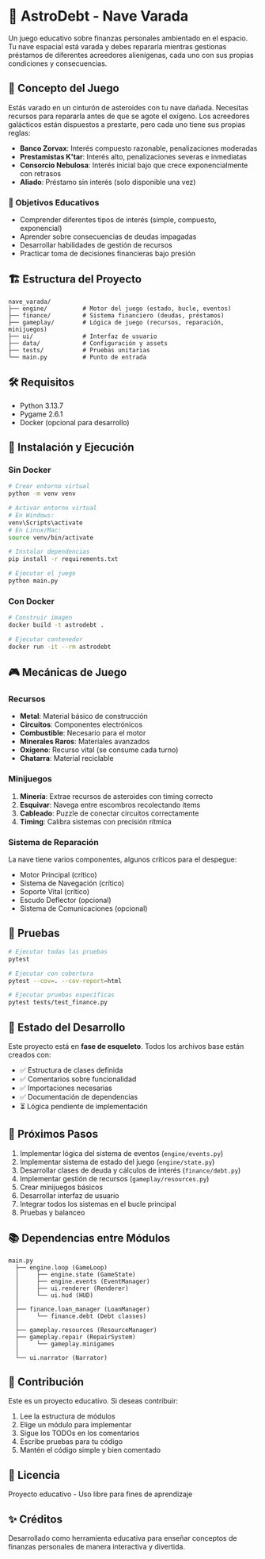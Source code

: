 # 🚀 AstroDebt - Nave Varada

Un juego educativo sobre finanzas personales ambientado en el espacio. Tu nave espacial está varada y debes repararla mientras gestionas préstamos de diferentes acreedores alienígenas, cada uno con sus propias condiciones y consecuencias.

## 📖 Concepto del Juego

Estás varado en un cinturón de asteroides con tu nave dañada. Necesitas recursos para repararla antes de que se agote el oxígeno. Los acreedores galácticos están dispuestos a prestarte, pero cada uno tiene sus propias reglas:

- **Banco Zorvax**: Interés compuesto razonable, penalizaciones moderadas
- **Prestamistas K'tar**: Interés alto, penalizaciones severas e inmediatas
- **Consorcio Nebulosa**: Interés inicial bajo que crece exponencialmente con retrasos
- **Aliado**: Préstamo sin interés (solo disponible una vez)

### 🎯 Objetivos Educativos

- Comprender diferentes tipos de interés (simple, compuesto, exponencial)
- Aprender sobre consecuencias de deudas impagadas
- Desarrollar habilidades de gestión de recursos
- Practicar toma de decisiones financieras bajo presión

## 🏗️ Estructura del Proyecto

```
nave_varada/
├── engine/          # Motor del juego (estado, bucle, eventos)
├── finance/         # Sistema financiero (deudas, préstamos)
├── gameplay/        # Lógica de juego (recursos, reparación, minijuegos)
├── ui/              # Interfaz de usuario
├── data/            # Configuración y assets
├── tests/           # Pruebas unitarias
└── main.py          # Punto de entrada
```

## 🛠️ Requisitos

- Python 3.13.7
- Pygame 2.6.1
- Docker (opcional para desarrollo)

## 🚀 Instalación y Ejecución

### Sin Docker

```bash
# Crear entorno virtual
python -m venv venv

# Activar entorno virtual
# En Windows:
venv\Scripts\activate
# En Linux/Mac:
source venv/bin/activate

# Instalar dependencias
pip install -r requirements.txt

# Ejecutar el juego
python main.py
```

### Con Docker

```bash
# Construir imagen
docker build -t astrodebt .

# Ejecutar contenedor
docker run -it --rm astrodebt
```

## 🎮 Mecánicas de Juego

### Recursos
- **Metal**: Material básico de construcción
- **Circuitos**: Componentes electrónicos
- **Combustible**: Necesario para el motor
- **Minerales Raros**: Materiales avanzados
- **Oxígeno**: Recurso vital (se consume cada turno)
- **Chatarra**: Material reciclable

### Minijuegos

1. **Minería**: Extrae recursos de asteroides con timing correcto
2. **Esquivar**: Navega entre escombros recolectando items
3. **Cableado**: Puzzle de conectar circuitos correctamente
4. **Timing**: Calibra sistemas con precisión rítmica

### Sistema de Reparación

La nave tiene varios componentes, algunos críticos para el despegue:
- Motor Principal (crítico)
- Sistema de Navegación (crítico)
- Soporte Vital (crítico)
- Escudo Deflector (opcional)
- Sistema de Comunicaciones (opcional)

## 🧪 Pruebas

```bash
# Ejecutar todas las pruebas
pytest

# Ejecutar con cobertura
pytest --cov=. --cov-report=html

# Ejecutar pruebas específicas
pytest tests/test_finance.py
```

## 📝 Estado del Desarrollo

Este proyecto está en **fase de esqueleto**. Todos los archivos base están creados con:
- ✅ Estructura de clases definida
- ✅ Comentarios sobre funcionalidad
- ✅ Importaciones necesarias
- ✅ Documentación de dependencias
- ⏳ Lógica pendiente de implementación

## 🔄 Próximos Pasos

1. Implementar lógica del sistema de eventos (`engine/events.py`)
2. Implementar sistema de estado del juego (`engine/state.py`)
3. Desarrollar clases de deuda y cálculos de interés (`finance/debt.py`)
4. Implementar gestión de recursos (`gameplay/resources.py`)
5. Crear minijuegos básicos
6. Desarrollar interfaz de usuario
7. Integrar todos los sistemas en el bucle principal
8. Pruebas y balanceo

## 📚 Dependencias entre Módulos

```
main.py
  ├── engine.loop (GameLoop)
  │     ├── engine.state (GameState)
  │     ├── engine.events (EventManager)
  │     ├── ui.renderer (Renderer)
  │     └── ui.hud (HUD)
  │
  ├── finance.loan_manager (LoanManager)
  │     └── finance.debt (Debt classes)
  │
  ├── gameplay.resources (ResourceManager)
  ├── gameplay.repair (RepairSystem)
  │     └── gameplay.minigames
  │
  └── ui.narrator (Narrator)
```

## 🤝 Contribución

Este es un proyecto educativo. Si deseas contribuir:
1. Lee la estructura de módulos
2. Elige un módulo para implementar
3. Sigue los TODOs en los comentarios
4. Escribe pruebas para tu código
5. Mantén el código simple y bien comentado

## 📄 Licencia

Proyecto educativo - Uso libre para fines de aprendizaje

## ✨ Créditos

Desarrollado como herramienta educativa para enseñar conceptos de finanzas personales de manera interactiva y divertida.


